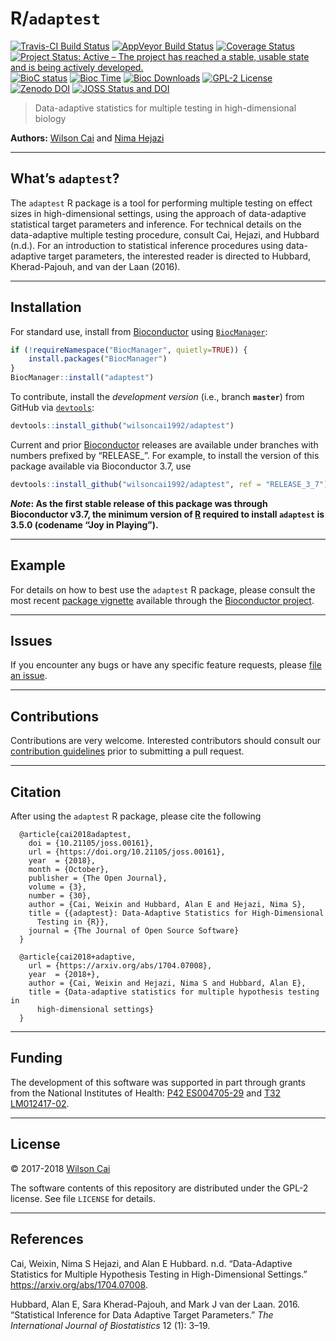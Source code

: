 
<!-- README.md is generated from README.Rmd. Please edit that file -->

# R/`adaptest`

[![Travis-CI Build
Status](https://travis-ci.org/wilsoncai1992/adaptest.svg?branch=master)](https://travis-ci.org/wilsoncai1992/adaptest?branch=master)
[![AppVeyor Build
Status](https://ci.appveyor.com/api/projects/status/github/wilsoncai1992/adaptest?branch=master&svg=true)](https://ci.appveyor.com/project/wilsoncai1992/adaptest/)
[![Coverage
Status](https://img.shields.io/codecov/c/github/wilsoncai1992/adaptest/master.svg)](https://codecov.io/github/wilsoncai1992/adaptest?branch=master)
[![Project Status: Active – The project has reached a stable, usable
state and is being actively
developed.](https://www.repostatus.org/badges/latest/active.svg)](https://www.repostatus.org/#active)
[![BioC
status](http://www.bioconductor.org/shields/build/release/bioc/adaptest.svg)](https://bioconductor.org/checkResults/release/bioc-LATEST/adaptest)
[![Bioc
Time](http://bioconductor.org/shields/years-in-bioc/adaptest.svg)](https://bioconductor.org/packages/release/bioc/html/adaptest.html)
[![Bioc
Downloads](http://bioconductor.org/shields/downloads/adaptest.svg)](https://bioconductor.org/packages/release/bioc/html/adaptest.html)
[![GPL-2
License](http://img.shields.io/:license-gpl2-blue.svg)](http://www.gnu.org/licenses/gpl-2.0.html)
[![Zenodo
DOI](https://zenodo.org/badge/DOI/10.5281/zenodo.1466019.svg)](https://doi.org/10.5281/zenodo.1466019)
[![JOSS Status and
DOI](http://joss.theoj.org/papers/10.21105/joss.00161/status.svg)](https://doi.org/10.21105/joss.00161)

> Data-adaptive statistics for multiple testing in high-dimensional
> biology

**Authors:** [Wilson Cai](https://stat.berkeley.edu/~wcai) and [Nima
Hejazi](https://nimahejazi.org)

-----

## What’s `adaptest`?

The `adaptest` R package is a tool for performing multiple testing on
effect sizes in high-dimensional settings, using the approach of
data-adaptive statistical target parameters and inference. For technical
details on the data-adaptive multiple testing procedure, consult Cai,
Hejazi, and Hubbard (n.d.). For an introduction to statistical inference
procedures using data-adaptive target parameters, the interested reader
is directed to Hubbard, Kherad-Pajouh, and van der Laan (2016).

-----

## Installation

For standard use, install from
[Bioconductor](https://bioconductor.org/packages/adaptest) using
[`BiocManager`](https://CRAN.R-project.org/package=BiocManager):

``` r
if (!requireNamespace("BiocManager", quietly=TRUE)) {
    install.packages("BiocManager")
}
BiocManager::install("adaptest")
```

To contribute, install the *development version* (i.e., branch
**`master`**) from GitHub via
[`devtools`](https://www.rstudio.com/products/rpackages/devtools/):

``` r
devtools::install_github("wilsoncai1992/adaptest")
```

Current and prior [Bioconductor](https://bioconductor.org) releases are
available under branches with numbers prefixed by “RELEASE\_”. For
example, to install the version of this package available via
Bioconductor 3.7, use

``` r
devtools::install_github("wilsoncai1992/adaptest", ref = "RELEASE_3_7")
```

***Note*: As the first stable release of this package was through
Bioconductor v3.7, the minimum version of
[R](https://www.r-project.org/) required to install `adaptest` is 3.5.0
(codename “Joy in Playing”).**

-----

## Example

For details on how to best use the `adaptest` R package, please consult
the most recent [package
vignette](https://bioconductor.org/packages/release/bioc/vignettes/adaptest/inst/doc/differentialExpression.html)
available through the [Bioconductor
project](https://bioconductor.org/packages/adaptest).

-----

## Issues

If you encounter any bugs or have any specific feature requests, please
[file an issue](https://github.com/wilsoncai1992/adaptest/issues).

-----

## Contributions

Contributions are very welcome. Interested contributors should consult
our [contribution
guidelines](https://github.com/wilsoncai1992/adaptest/blob/master/CONTRIBUTING.md)
prior to submitting a pull request.

-----

## Citation

After using the `adaptest` R package, please cite the following

``` 
  @article{cai2018adaptest,
    doi = {10.21105/joss.00161},
    url = {https://doi.org/10.21105/joss.00161},
    year  = {2018},
    month = {October},
    publisher = {The Open Journal},
    volume = {3},
    number = {30},
    author = {Cai, Weixin and Hubbard, Alan E and Hejazi, Nima S},
    title = {{adaptest}: Data-Adaptive Statistics for High-Dimensional
      Testing in {R}},
    journal = {The Journal of Open Source Software}
  }

  @article{cai2018+adaptive,
    url = {https://arxiv.org/abs/1704.07008},
    year  = {2018+},
    author = {Cai, Weixin and Hejazi, Nima S and Hubbard, Alan E},
    title = {Data-adaptive statistics for multiple hypothesis testing in
      high-dimensional settings}
  }
```

-----

## Funding

The development of this software was supported in part through grants
from the National Institutes of Health: [P42
ES004705-29](https://projectreporter.nih.gov/project_info_details.cfm?aid=9260357&map=y)
and [T32
LM012417-02](https://projectreporter.nih.gov/project_info_description.cfm?aid=9248418&icde=37849831&ddparam=&ddvalue=&ddsub=&cr=1&csb=default&cs=ASC&pball=).

-----

## License

© 2017-2018 [Wilson Cai](https://statistics.berkeley.edu/~wcai)

The software contents of this repository are distributed under the GPL-2
license. See file `LICENSE` for details.

-----

## References

<div id="refs" class="references">

<div id="ref-cai2018data">

Cai, Weixin, Nima S Hejazi, and Alan E Hubbard. n.d. “Data-Adaptive
Statistics for Multiple Hypothesis Testing in High-Dimensional
Settings.” <https://arxiv.org/abs/1704.07008>.

</div>

<div id="ref-hubbard2016statistical">

Hubbard, Alan E, Sara Kherad-Pajouh, and Mark J van der Laan. 2016.
“Statistical Inference for Data Adaptive Target Parameters.” *The
International Journal of Biostatistics* 12 (1): 3–19.

</div>

</div>
